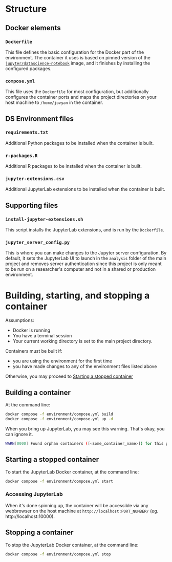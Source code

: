 # Structure

## Docker elements

### `Dockerfile`

This file defines the basic configuration for the Docker part of the environment. The container it uses is based on pinned version of the [`jupyter/datascience-notebook`](https://jupyter-docker-stacks.readthedocs.io/en/latest/using/selecting.html#jupyter-datascience-notebook) image, and it finishes by installing the configured packages.


### `compose.yml` 

This file uses the `Dockerfile` for most configuration, but additionally configures the container ports and maps the project directories on your host machine to `/home/jovyan` in the container.


## DS Environment files


### `requirements.txt`

Additional Python packages to be installed when the container is built.


### `r-packages.R`

Additional R packages to be installed when the container is built.


### `jupyter-extensions.csv`

Additional JupyterLab extensions to be installed when the container is built. 


## Supporting files

### `install-jupyter-extensions.sh`

This script installs the JupyterLab extensions, and is run by the `Dockerfile`.


### `jupyter_server_config.py`

This is where you can make changes to the Jupyter server configuration. By default, it sets the JupyterLab UI to launch in the `analysis` folder of the main project and removes server authentication since this project is only meant to be run on a researcher's computer and not in a shared or production environment.


# Building, starting, and stopping a container

Assumptions:
- Docker is running
- You have a terminal session
- Your current working directory is set to the main project directory.

Containers must be built if:
- you are using the environment for the first time
- you have made changes to any of the environment files listed above

Otherwise, you may proceed to [Starting a stopped container](#Starting-a-stopped-container)


## Building a container

At the command line:
```bash
docker compose -f environment/compose.yml build
docker compose -f environment/compose.yml up -d
```

When you bring up JupyterLab, you may see this warning. That's okay, you can ignore it.
```bash
WARN[0000] Found orphan containers ([<some_container_name>]) for this project. If you removed or renamed this service in your compose file, you can run this command with the --remove-orphans flag to clean it up. 
```


## Starting a stopped container

To start the JupyterLab Docker container, at the command line:
```bash
docker compose -f environment/compose.yml start
```

### Accessing JupyterLab

When it's done spinning up, the container will be accessible via any webbrowser on the host machine at `http://localhost:PORT_NUMBER/` (eg. http://localhost:10000).


## Stopping a container

To stop the JupyterLab Docker container, at the command line:
```bash
docker compose -f environment/compose.yml stop
```
